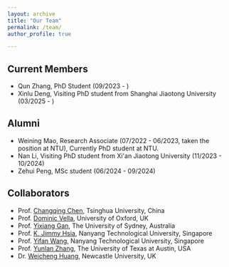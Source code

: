 ```yaml
---
layout: archive
title: "Our Team"
permalink: /team/
author_profile: true

---
```


Current Members
--------
* Qun Zhang, PhD Student (09/2023 - )
* Xinlu Deng, Visiting PhD student from Shanghai Jiaotong University (03/2025 - )

Alumni
--------
* Weining Mao, Research Associate (07/2022 - 06/2023, taken the position at NTU), Currently PhD student at NTU.
* Nan Li, Visiting PhD student from Xi'an Jiaotong University (11/2023 - 10/2024)
* Zehui Peng, MSc student (06/2024 - 09/2024)

Collaborators
--------
* Prof. [Changqing Chen](https://www.hy.tsinghua.edu.cn/hyen/info/1162/1189.htm), Tsinghua University, China
* Prof. [Dominic Vella](https://people.maths.ox.ac.uk/vella/index.html), University of Oxford, UK
* Prof. [Yixiang Gan](https://drgan.org/), The University of Sydney, Australia
* Prof. [K. Jimmy Hsia](https://dr.ntu.edu.sg/cris/rp/rp00575), Nanyang Technological University, Singapore
* Prof. [Yifan Wang](https://www.yifanwangntu.com/), Nanyang Technological University, Singapore
* Prof. [Yunlan Zhang](https://sites.utexas.edu/utmaslab/), The University of Texas at Austin, USA
* Dr. [Weicheng Huang](https://weicheng-huang-mechanics.github.io/website/), Newcastle University, UK
